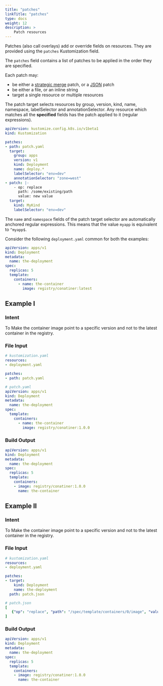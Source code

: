 ```yaml
---
title: "patches"
linkTitle: "patches"
type: docs
weight: 12
description: >
    Patch resources
---
```


[strategic merge]: /kustomize/api-reference/glossary#patchstrategicmerge
[JSON]: /kustomize/api-reference/glossary#patchjson6902

Patches (also call overlays) add or override fields on resources.  They are provided using the
`patches` Kustomization field.

The `patches` field contains a list of patches to be applied in the order they are specified.

Each patch may:

- be either a [strategic merge] patch, or a [JSON] patch
- be either a file, or an inline string
- target a single resource or multiple resources

The patch target selects resources by group, version, kind, name, namespace, labelSelector and
annotationSelector.  Any resource which matches all the **specified** fields has the patch applied
to it (regular expressions).

```yaml
apiVersion: kustomize.config.k8s.io/v1beta1
kind: Kustomization

patches:
- path: patch.yaml
  target:
    group: apps
    version: v1
    kind: Deployment
    name: deploy.*
    labelSelector: "env=dev"
    annotationSelector: "zone=west"
- patch: |-
    - op: replace
      path: /some/existing/path
      value: new value
  target:
    kind: MyKind
    labelSelector: "env=dev"
```

The `name` and `namespace` fields of the patch target selector are
automatically anchored regular expressions. This means that the value `myapp`
is equivalent to `^myapp$`. 

Consider the following `deployment.yaml` common for both the examples:

```yaml
apiVersion: apps/v1
kind: Deployment
metadata:
  name: the-deployment
spec:
  replicas: 5
  template:
    containers:
      - name: the-container
        image: registry/conatiner:latest
```

## Example I

### Intent

To Make the container image point to a specific version and not to the latest container in the
registry.

### File Input

```yaml
# kustomization.yaml
resources:
- deployment.yaml

patches:
- path: patch.yaml
```

```yaml
# patch.yaml
apiVersion: apps/v1
kind: Deployment
metadata:
  name: the-deployment
spec:
  template:
    containers:
      - name: the-container
        image: registry/conatiner:1.0.0
```

### Build Output

```yaml
apiVersion: apps/v1
kind: Deployment
metadata:
  name: the-deployment
spec:
  replicas: 5
  template:
    containers:
    - image: registry/conatiner:1.0.0
      name: the-container
```

## Example II

### Intent

To Make the container image point to a specific version and not to the latest container in the
registry.

### File Input

```yaml
# kustomization.yaml
resources:
- deployment.yaml

patches:
- target:
    kind: Deployment
    name: the-deployment
  path: patch.json
```

```yaml
# patch.json
[
   {"op": "replace", "path": "/spec/template/containers/0/image", "value": "registry/conatiner:1.0.0"}
]

```

### Build Output

```yaml
apiVersion: apps/v1
kind: Deployment
metadata:
  name: the-deployment
spec:
  replicas: 5
  template:
    containers:
    - image: registry/conatiner:1.0.0
      name: the-container
```
